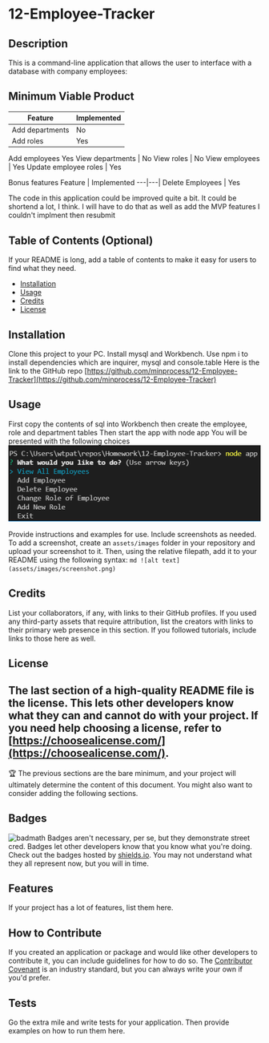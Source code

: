 # 12-Employee-Tracker

## Description

This is a command-line application that allows the user to interface with a database with company employees:

## Minimum Viable Product
Feature | Implemented
---|---|
Add departments | No
Add roles | Yes
Add employees Yes
View departments | No
View roles | No
View employees | Yes
Update employee roles | Yes

Bonus features
Feature | Implemented
---|---|
Delete Employees | Yes

The code in this application could be improved quite a bit. It could be shortend a lot, I think. I will have to do that as well as add the MVP features I couldn't implment then resubmit
## Table of Contents (Optional)
If your README is long, add a table of contents to make it easy for users to find what they need.
- [Installation](#installation)
- [Usage](#usage)
- [Credits](#credits)
- [License](#license)
## Installation
Clone this project to your PC. Install mysql and Workbench. Use npm i to install dependencies which are inquirer, mysql and console.table
Here is the link to the GitHub repo
[https://github.com/minprocess/12-Employee-Tracker](https://github.com/minprocess/12-Employee-Tracker)
## Usage
First copy the contents of sql into Workbench then create the employee, role and department tables
Then start the app with node app
You will be presented with the following choices
![Main menu of Employee Tracker](./assets/Main_menu_of_Employee-Tracker.png)

Provide instructions and examples for use. Include screenshots as needed.
To add a screenshot, create an `assets/images` folder in your repository and upload your screenshot to it. Then, using the relative filepath, add it to your README using the following syntax:
    ```md
    ![alt text](assets/images/screenshot.png)
    ```
## Credits
List your collaborators, if any, with links to their GitHub profiles.
If you used any third-party assets that require attribution, list the creators with links to their primary web presence in this section.
If you followed tutorials, include links to those here as well.
## License
The last section of a high-quality README file is the license. This lets other developers know what they can and cannot do with your project. If you need help choosing a license, refer to [https://choosealicense.com/](https://choosealicense.com/).
---
🏆 The previous sections are the bare minimum, and your project will ultimately determine the content of this document. You might also want to consider adding the following sections.
## Badges
![badmath](https://img.shields.io/github/languages/top/nielsenjared/badmath)
Badges aren't necessary, per se, but they demonstrate street cred. Badges let other developers know that you know what you're doing. Check out the badges hosted by [shields.io](https://shields.io/). You may not understand what they all represent now, but you will in time.
## Features
If your project has a lot of features, list them here.
## How to Contribute
If you created an application or package and would like other developers to contribute it, you can include guidelines for how to do so. The [Contributor Covenant](https://www.contributor-covenant.org/) is an industry standard, but you can always write your own if you'd prefer.
## Tests
Go the extra mile and write tests for your application. Then provide examples on how to run them here.